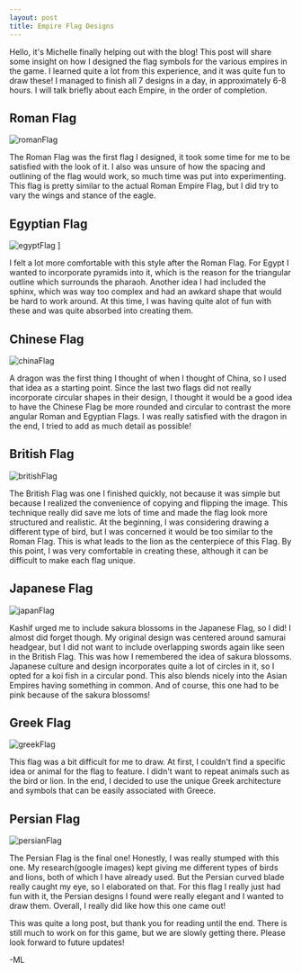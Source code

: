 ```yaml
---
layout: post
title: Empire Flag Designs
---
```


Hello, it's Michelle finally helping out with the blog!
This post will share some insight on how I designed the flag symbols for the various empires in the game. I learned quite a lot from this experience, and it was quite fun to draw these! I managed to finish all 7 designs in a day, in approximately 6-8 hours. I will talk briefly about each Empire, in the order of completion.

## Roman Flag
![romanFlag](/images/romanFlag.png "romanFlag") 

The Roman Flag was the first flag I designed, it took some time for me to be satisfied with the look of it. I also was unsure of how the spacing and outlining of the flag would work, so much time was put into experimenting. This flag is pretty similar to the actual Roman Empire Flag, but I did try to vary the wings and stance of the eagle. 

## Egyptian Flag
![egyptFlag](/images/egyptFlag.png "egyptFlag") ]

I felt a lot more comfortable with this style after the Roman Flag. For Egypt I wanted to incorporate pyramids into it, which is the reason for the triangular outline which surrounds the pharaoh. Another idea I had included the sphinx, which was way too complex and had an awkard shape that would be hard to work around. At this time, I was having quite alot of fun with these and was quite absorbed into creating them.

## Chinese Flag
![chinaFlag](/images/chinaFlag.png "chinaFlag") 

A dragon was the first thing I thought of when I thought of China, so I used that idea as a starting point. Since the last two flags did not really incorporate circular shapes in their design, I thought it would be a good idea to have the Chinese Flag be more rounded and circular to contrast the more angular Roman and Egyptian Flags. I was really satisfied with the dragon in the end, I tried to add as much detail as possible!

## British Flag
![britishFlag](/images/britishFlag.png "britishFlag") 

The British Flag was one I finished quickly, not because it was simple but because I realized the convenience of copying and flipping the image. This technique really did save me lots of time and made the flag look more structured and realistic. At the beginning, I was considering drawing a different type of bird, but I was concerned it would be too similar to the Roman Flag. This is what leads to the lion as the centerpiece of this Flag. By this point, I was very comfortable in creating these, although it can be difficult to make each flag unique.

## Japanese Flag
![japanFlag](/images/japanFlag.png "japanFlag") 

Kashif urged me to include sakura blossoms in the Japanese Flag, so I did! I almost did forget though. My original design was centered around samurai headgear, but I did not want to include overlapping swords again like seen in the British Flag. This was how I remembered the idea of sakura blossoms. Japanese culture and design incorporates quite a lot of circles in it, so I opted for a koi fish in a circular pond. This also blends nicely into the Asian Empires having something in common. And of course, this one had to be pink because of the sakura blossoms!

## Greek Flag
![greekFlag](/images/greekFlag.png "greekFlag") 

This flag was a bit difficult for me to draw. At first, I couldn't find a specific idea or animal for the flag to feature. I didn't want to repeat animals such as the bird or lion. In the end, I decided to use the unique Greek architecture and symbols that can be easily associated with Greece.

## Persian Flag
![persianFlag](/images/persianFlag.png "persianFlag") 

The Persian Flag is the final one! Honestly, I was really stumped with this one. My research(google images) kept giving me different types of birds and lions, both of which I have already used. But the Persian curved blade really caught my eye, so I elaborated on that. For this flag I really just had fun with it, the Persian designs I found were really elegant and I wanted to draw them. Overall, I really did like how this one came out!

This was quite a long post, but thank you for reading until the end. There is still much to work on for this game, but we are slowly getting there. Please look forward to future updates!

-ML
